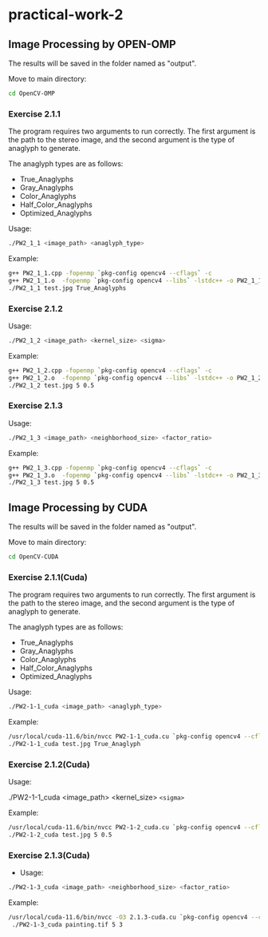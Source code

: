 # practical-work-2

## Image Processing by OPEN-OMP

The results will be saved in the folder named as "output".

Move to main directory:

```bash
cd OpenCV-OMP
```

### Exercise 2.1.1

The program requires two arguments to run correctly. The first argument is the path to the stereo image, and the second argument is the type of anaglyph to generate.

The anaglyph types are as follows:

- True_Anaglyphs
- Gray_Anaglyphs
- Color_Anaglyphs
- Half_Color_Anaglyphs
- Optimized_Anaglyphs

Usage:

```bash
./PW2_1_1 <image_path> <anaglyph_type>
```

Example:

```bash
g++ PW2_1_1.cpp -fopenmp `pkg-config opencv4 --cflags` -c
g++ PW2_1_1.o  -fopenmp `pkg-config opencv4 --libs` -lstdc++ -o PW2_1_1
./PW2_1_1 test.jpg True_Anaglyphs
```

### Exercise 2.1.2

Usage:

```bash
./PW2_1_2 <image_path> <kernel_size> <sigma>
```

Example:

```bash
g++ PW2_1_2.cpp -fopenmp `pkg-config opencv4 --cflags` -c
g++ PW2_1_2.o  -fopenmp `pkg-config opencv4 --libs` -lstdc++ -o PW2_1_2
./PW2_1_2 test.jpg 5 0.5

```

### Exercise 2.1.3

Usage:

```bash
./PW2_1_3 <image_path> <neighborhood_size> <factor_ratio>
```

Example:

```bash
g++ PW2_1_3.cpp -fopenmp `pkg-config opencv4 --cflags` -c
g++ PW2_1_3.o  -fopenmp `pkg-config opencv4 --libs` -lstdc++ -o PW2_1_3
./PW2_1_3 test.jpg 5 0.5
```

## Image Processing by CUDA

The results will be saved in the folder named as "output".

Move to main directory:

```bash
cd OpenCV-CUDA
```

### Exercise 2.1.1(Cuda)

The program requires two arguments to run correctly. The first argument is the path to the stereo image, and the second argument is the type of anaglyph to generate.

The anaglyph types are as follows:

- True_Anaglyphs
- Gray_Anaglyphs
- Color_Anaglyphs
- Half_Color_Anaglyphs
- Optimized_Anaglyphs

Usage:

```bash
./PW2-1-1_cuda <image_path> <anaglyph_type>
```

Example:

```bash
/usr/local/cuda-11.6/bin/nvcc PW2-1-1_cuda.cu `pkg-config opencv4 --cflags --libs` PW2-1-1_cuda.cpp -o PW2-1-1_cuda
./PW2-1-1_cuda test.jpg True_Anaglyph
```

### Exercise 2.1.2(Cuda)

Usage:

./PW2-1-1_cuda <image_path> <kernel_size> `<sigma>`

Example:

```bash
/usr/local/cuda-11.6/bin/nvcc PW2-1-2_cuda.cu `pkg-config opencv4 --cflags --libs` PW2-1-2_cuda.cpp -o PW2-1-2_cuda
./PW2-1-2_cuda test.jpg 5 0.5

```

### Exercise 2.1.3(Cuda)

- Usage:

```bash
./PW2-1-3_cuda <image_path> <neighborhood_size> <factor_ratio>
```

Example:

```bash
/usr/local/cuda-11.6/bin/nvcc -O3 2.1.3-cuda.cu `pkg-config opencv4 --cflags --libs` -o PW2-1-3_cuda
 ./PW2-1-3_cuda painting.tif 5 3
```
